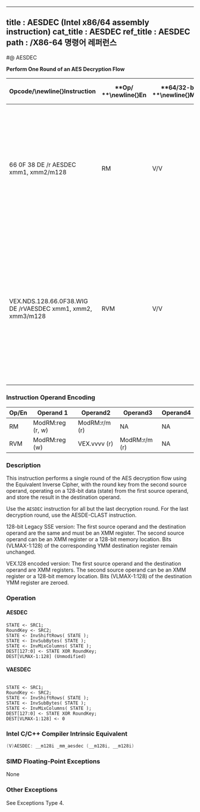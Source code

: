 ----------------------------
title : AESDEC (Intel x86/64 assembly instruction)
cat_title : AESDEC
ref_title : AESDEC
path : /X86-64 명령어 레퍼런스
----------------------------
#@ AESDEC

**Perform One Round of an AES Decryption Flow**

|**Opcode/**\newline{}**Instruction**|**Op/ **\newline{}**En**|**64/32-bit **\newline{}**Mode**|**CPUID **\newline{}**Feature **\newline{}**Flag**|**Description**|
|------------------------------------|------------------------|--------------------------------|--------------------------------------------------|---------------|
|66 0F 38 DE /r AESDEC xmm1, xmm2/m128|RM|V/V|AES|Perform one round of an AES decryption flow, using the Equivalent Inverse Cipher, operating on a 128-bit data (state) from xmm1 with a 128-bit round key from xmm2/m128.|
|VEX.NDS.128.66.0F38.WIG DE /rVAESDEC xmm1, xmm2, xmm3/m128|RVM|V/V|Both AES andAVX flags|Perform one round of an AES decryption flow, using the Equivalent Inverse Cipher, operating on a 128-bit data (state) from xmm2 with a 128-bit round key from xmm3/m128; store the result in xmm1.|
### Instruction Operand Encoding


|Op/En|Operand 1|Operand2|Operand3|Operand4|
|-----|---------|--------|--------|--------|
|RM|ModRM:reg (r, w)|ModRM:r/m (r)|NA|NA|
|RVM|ModRM:reg (w)|VEX.vvvv (r)|ModRM:r/m (r)|NA|
### Description


This instruction performs a single round of the AES decryption flow using the Equivalent Inverse Cipher, with the round key from the second source operand, operating on a 128-bit data (state) from the first source operand, and store the result in the destination operand. 

Use the `AESDEC` instruction for all but the last decryption round. For the last decryption round, use the AESDE-CLAST instruction.

128-bit Legacy SSE version: The first source operand and the destination operand are the same and must be an XMM register. The second source operand can be an XMM register or a 128-bit memory location. Bits (VLMAX-1:128) of the corresponding YMM destination register remain unchanged.

VEX.128 encoded version: The first source operand and the destination operand are XMM registers. The second source operand can be an XMM register or a 128-bit memory location. Bits (VLMAX-1:128) of the destination YMM register are zeroed.


### Operation
#### AESDEC 
```info-verb
STATE <- SRC1;
RoundKey <- SRC2;
STATE <- InvShiftRows( STATE );
STATE <- InvSubBytes( STATE );
STATE <- InvMixColumns( STATE );
DEST[127:0] <- STATE XOR RoundKey;
DEST[VLMAX-1:128] (Unmodified)
```
#### VAESDEC
```info-verb
 
STATE <- SRC1;
RoundKey <- SRC2;
STATE <- InvShiftRows( STATE );
STATE <- InvSubBytes( STATE );
STATE <- InvMixColumns( STATE );
DEST[127:0] <- STATE XOR RoundKey;
DEST[VLMAX-1:128] <- 0
```

### Intel C/C++ Compiler Intrinsic Equivalent

```cpp
(V)AESDEC: __m128i _mm_aesdec (__m128i, __m128i)
```
### SIMD Floating-Point Exceptions


None

### Other Exceptions


See Exceptions Type 4.

